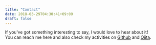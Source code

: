 ```yaml
---
title: "Contact"
date: 2018-03-29T04:30:41+09:00
draft: false
---
```


If you've got something interesting to say, I would love to hear about it!  
You can reach me here and also check my activities on [Github](https://github.com/hikaru-light) and [Qiita](https://qiita.com/hikaru-light).
